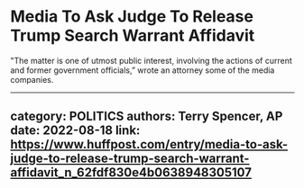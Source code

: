 # Media To Ask Judge To Release Trump Search Warrant Affidavit

"The matter is one of utmost public interest, involving the actions of current and former government officials,” wrote an attorney some of the media companies.

---
category: POLITICS
authors: Terry Spencer, AP
date: 2022-08-18
link: https://www.huffpost.com/entry/media-to-ask-judge-to-release-trump-search-warrant-affidavit_n_62fdf830e4b0638948305107
---
